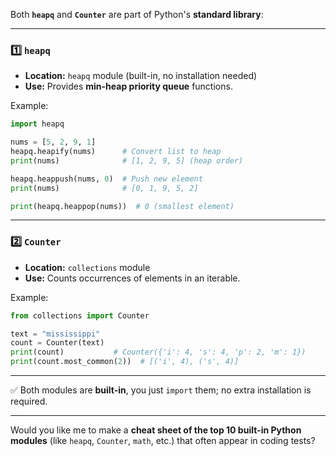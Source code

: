 Both **`heapq`** and **`Counter`** are part of Python's **standard library**:

---

### **1️⃣ `heapq`**

* **Location:** `heapq` module (built-in, no installation needed)
* **Use:** Provides **min-heap priority queue** functions.

Example:

```python
import heapq

nums = [5, 2, 9, 1]
heapq.heapify(nums)      # Convert list to heap
print(nums)              # [1, 2, 9, 5] (heap order)

heapq.heappush(nums, 0)  # Push new element
print(nums)              # [0, 1, 9, 5, 2]

print(heapq.heappop(nums))  # 0 (smallest element)
```

---

### **2️⃣ `Counter`**

* **Location:** `collections` module
* **Use:** Counts occurrences of elements in an iterable.

Example:

```python
from collections import Counter

text = "mississippi"
count = Counter(text)
print(count)           # Counter({'i': 4, 's': 4, 'p': 2, 'm': 1})
print(count.most_common(2))  # [('i', 4), ('s', 4)]
```

---

✅ Both modules are **built-in**, you just `import` them; no extra installation is required.

---

Would you like me to make a **cheat sheet of the top 10 built-in Python modules** (like `heapq`, `Counter`, `math`, etc.) that often appear in coding tests?

